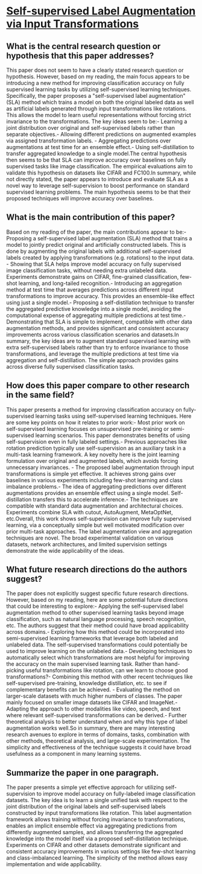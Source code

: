# [Self-supervised Label Augmentation via Input Transformations](https://arxiv.org/abs/1910.05872)

## What is the central research question or hypothesis that this paper addresses?

This paper does not seem to have a clearly stated research question or hypothesis. However, based on my reading, the main focus appears to be introducing a new method for improving classification accuracy on fully supervised learning tasks by utilizing self-supervised learning techniques. Specifically, the paper proposes a "self-supervised label augmentation" (SLA) method which trains a model on both the original labeled data as well as artificial labels generated through input transformations like rotations. This allows the model to learn useful representations without forcing strict invariance to the transformations. The key ideas seem to be:- Learning a joint distribution over original and self-supervised labels rather than separate objectives.- Allowing different predictions on augmented examples via assigned transformation labels. - Aggregating predictions over augmentations at test time for an ensemble effect.- Using self-distillation to transfer aggregated knowledge to a single model.The central hypothesis then seems to be that SLA can improve accuracy over baselines on fully supervised tasks like image classification. The empirical evaluations aim to validate this hypothesis on datasets like CIFAR and FC100.In summary, while not directly stated, the paper appears to introduce and evaluate SLA as a novel way to leverage self-supervision to boost performance on standard supervised learning problems. The main hypothesis seems to be that their proposed techniques will improve accuracy over baselines.


## What is the main contribution of this paper?

Based on my reading of the paper, the main contributions appear to be:- Proposing a self-supervised label augmentation (SLA) method that trains a model to jointly predict original and artificially constructed labels. This is done by augmenting the original labels with additional self-supervised labels created by applying transformations (e.g. rotations) to the input data. - Showing that SLA helps improve model accuracy on fully supervised image classification tasks, without needing extra unlabeled data. Experiments demonstrate gains on CIFAR, fine-grained classification, few-shot learning, and long-tailed recognition.- Introducing an aggregation method at test time that averages predictions across different input transformations to improve accuracy. This provides an ensemble-like effect using just a single model.- Proposing a self-distillation technique to transfer the aggregated predictive knowledge into a single model, avoiding the computational expense of aggregating multiple predictions at test time.- Demonstrating that SLA is simple to implement, compatible with other data augmentation methods, and provides significant and consistent accuracy improvements across various classification scenarios and datasets.In summary, the key ideas are to augment standard supervised learning with extra self-supervised labels rather than try to enforce invariance to those transformations, and leverage the multiple predictions at test time via aggregation and self-distillation. The simple approach provides gains across diverse fully supervised classification tasks.


## How does this paper compare to other research in the same field?

This paper presents a method for improving classification accuracy on fully-supervised learning tasks using self-supervised learning techniques. Here are some key points on how it relates to prior work:- Most prior work on self-supervised learning focuses on unsupervised pre-training or semi-supervised learning scenarios. This paper demonstrates benefits of using self-supervision even in fully labeled settings.- Previous approaches like rotation prediction typically use self-supervision as an auxiliary task in a multi-task learning framework. A key novelty here is the joint learning formulation over original and augmented labels, which avoids forcing unnecessary invariances. - The proposed label augmentation through input transformations is simple yet effective. It achieves strong gains over baselines in various experiments including few-shot learning and class imbalance problems.- The idea of aggregating predictions over different augmentations provides an ensemble effect using a single model. Self-distillation transfers this to accelerate inference.- The techniques are compatible with standard data augmentation and architectural choices. Experiments combine SLA with cutout, AutoAugment, MetaOptNet, etc.Overall, this work shows self-supervision can improve fully supervised learning, via a conceptually simple but well motivated modification over prior multi-task approaches. The label augmentation view and aggregation techniques are novel. The broad experimental validation on various datasets, network architectures, and limited supervision settings demonstrate the wide applicability of the ideas.


## What future research directions do the authors suggest?

The paper does not explicitly suggest specific future research directions. However, based on my reading, here are some potential future directions that could be interesting to explore:- Applying the self-supervised label augmentation method to other supervised learning tasks beyond image classification, such as natural language processing, speech recognition, etc. The authors suggest that their method could have broad applicability across domains.- Exploring how this method could be incorporated into semi-supervised learning frameworks that leverage both labeled and unlabeled data. The self-supervised transformations could potentially be used to improve learning on the unlabeled data.- Developing techniques to automatically select which transformations are most helpful for improving the accuracy on the main supervised learning task. Rather than hand-picking useful transformations like rotation, can we learn to choose good transformations?- Combining this method with other recent techniques like self-supervised pre-training, knowledge distillation, etc. to see if complementary benefits can be achieved. - Evaluating the method on larger-scale datasets with much higher numbers of classes. The paper mainly focused on smaller image datasets like CIFAR and ImageNet.- Adapting the approach to other modalities like video, speech, and text where relevant self-supervised transformations can be derived.- Further theoretical analysis to better understand when and why this type of label augmentation works well.So in summary, there are many interesting research avenues to explore in terms of domains, tasks, combination with other methods, theoretical analysis, and large-scale experimentation. The simplicity and effectiveness of the technique suggests it could have broad usefulness as a component in many learning systems.


## Summarize the paper in one paragraph.

The paper presents a simple yet effective approach for utilizing self-supervision to improve model accuracy on fully-labeled image classification datasets. The key idea is to learn a single unified task with respect to the joint distribution of the original labels and self-supervised labels constructed by input transformations like rotation. This label augmentation framework allows training without forcing invariance to transformations, enables an implicit ensemble effect via aggregating predictions from differently augmented samples, and allows transferring the aggregated knowledge into the model itself via a proposed self-distillation technique. Experiments on CIFAR and other datasets demonstrate significant and consistent accuracy improvements in various settings like few-shot learning and class-imbalanced learning. The simplicity of the method allows easy implementation and wide applicability.
